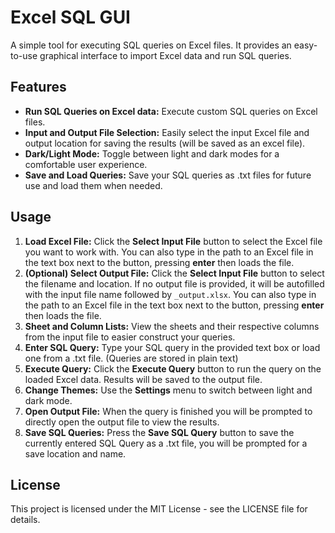 # Excel SQL GUI
A simple tool for executing SQL queries on Excel files. It provides an easy-to-use graphical interface to import Excel data and run SQL queries.

## Features
- **Run SQL Queries on Excel data:** Execute custom SQL queries on Excel files.
- **Input and Output File Selection:** Easily select the input Excel file and output location for saving the results (will be saved as an excel file).
- **Dark/Light Mode:** Toggle between light and dark modes for a comfortable user experience.
- **Save and Load Queries:** Save your SQL queries as .txt files for future use and load them when needed.

## Usage
1. **Load Excel File:** Click the **Select Input File** button to select the Excel file you want to work with. You can also type in the path to an Excel file in the text box next to the button, pressing **enter** then loads the file.
2. **(Optional) Select Output File:** Click the **Select Input File** button to select the filename and location. If no output file is provided, it will be autofilled with the input file name followed by `_output.xlsx`. You can also type in the path to an Excel file in the text box next to the button, pressing **enter** then loads the file.
3. **Sheet and Column Lists:** View the sheets and their respective columns from the input file to easier construct your queries.
4. **Enter SQL Query:** Type your SQL query in the provided text box or load one from a .txt file. (Queries are stored in plain text)
5. **Execute Query:** Click the **Execute Query** button to run the query on the loaded Excel data. Results will be saved to the output file.
6. **Change Themes:** Use the **Settings** menu to switch between light and dark mode.
7. **Open Output File:** When the query is finished you will be prompted to directly open the output file to view the results.
8. **Save SQL Queries:** Press the **Save SQL Query** button to save the currently entered SQL Query as a .txt file, you will be prompted for a save location and name.

## License
This project is licensed under the MIT License - see the LICENSE file for details.

